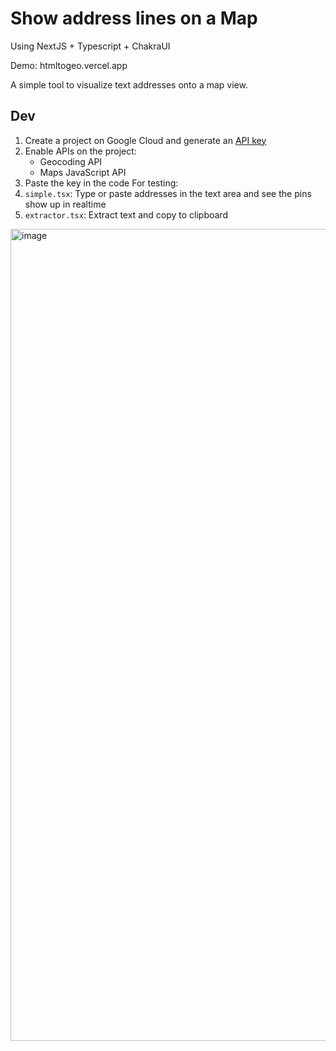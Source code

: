 # Show address lines on a Map 
Using NextJS + Typescript + ChakraUI

Demo: htmltogeo.vercel.app

A simple tool to visualize text addresses onto a map view.

## Dev
1. Create a project on Google Cloud and generate an [ API key](https://console.cloud.google.com/apis/dashboard)
2. Enable APIs on the project:
    - Geocoding API 
    - Maps JavaScript API 
4. Paste the key in the code
For testing:
5. `simple.tsx`: Type or paste addresses in the text area and see the pins show up in realtime
6. `extractor.tsx`: Extract text and copy to clipboard


<img width="1299" alt="image" src="https://user-images.githubusercontent.com/1958947/114782118-68f6e700-9d2e-11eb-9dcb-ac3be75485a0.png">
